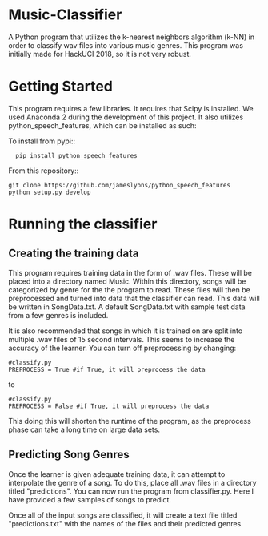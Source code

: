# Music-Classifier

A Python program that utilizes the k-nearest neighbors algorithm (k-NN) in order to classify wav files into various music genres. This program was initially made for HackUCI 2018, so it is not very robust.

# Getting Started
This program requires a few libraries. It requires that Scipy is installed. We used Anaconda 2 during the development of this project. It also utilizes python_speech_features, which can be installed as such:

To install from pypi::
```
  pip install python_speech_features
```
From this repository::
```
git clone https://github.com/jameslyons/python_speech_features
python setup.py develop
```
# Running the classifier #
## Creating the training data  ##

This program requires training data in the form of .wav files. These will be placed into a directory named Music. Within this directory, songs will be categorized by genre for the the program to read. These files will then be preprocessed and turned into data that the classifier can read. This data will be written in SongData.txt. A default SongData.txt with sample test data from a few genres is included.

It is also recommended that songs in which it is trained on are split into multiple .wav files of 15 second intervals. This seems to increase the accuracy of the learner. You can turn off preprocessing by changing:
```
#classify.py
PREPROCESS = True #if True, it will preprocess the data
```
to
```
#classify.py
PREPROCESS = False #if True, it will preprocess the data
```
This doing this will shorten the runtime of the program, as the preprocess phase can take a long time on large data sets.

## Predicting Song Genres ##

Once the learner is given adequate training data, it can attempt to interpolate the genre of a song. To do this, place all .wav files in a directory titled "predictions". You can now run the program from classifier.py. Here I have provided a few samples of songs to predict.

Once all of the input songs are classified, it will create a text file titled "predictions.txt" with the names of the files and their predicted genres.

